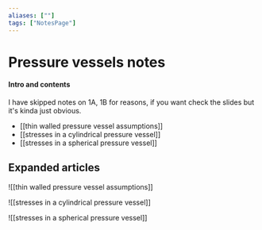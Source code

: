 ```yaml
---
aliases: [""]
tags: ["NotesPage"]
---
```


# Pressure vessels notes

#### Intro and contents
I have skipped notes on 1A, 1B for reasons, if you want check the slides but it's kinda just obvious.

- [[thin walled pressure vessel assumptions]]
- [[stresses in a cylindrical pressure vessel]]
- [[stresses in a spherical pressure vessel]]


## Expanded articles
![[thin walled pressure vessel assumptions]]

![[stresses in a cylindrical pressure vessel]]

![[stresses in a spherical pressure vessel]]